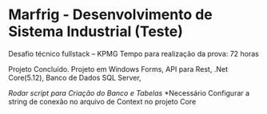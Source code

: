 # Marfrig - Desenvolvimento de Sistema Industrial (Teste)

Desafio técnico fullstack – KPMG
Tempo para realização da prova: 72 horas

Projeto Concluído.
Projeto em Windows Forms, API para Rest, .Net Core(5.12), Banco de Dados SQL Server, 

*Rodar script para Criação do Banco e Tabelas*
*Necessário Configurar a string de conexão no arquivo de Context no projeto Core
